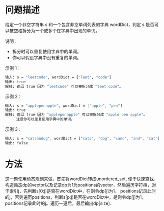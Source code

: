 # 问题描述

给定一个非空字符串 s 和一个包含非空单词列表的字典 wordDict，判定 s 是否可以被空格拆分为一个或多个在字典中出现的单词。

说明：

- 拆分时可以重复使用字典中的单词。
- 你可以假设字典中没有重复的单词。

示例 1：

```bash
输入: s = "leetcode", wordDict = ["leet", "code"]
输出: true
解释: 返回 true 因为 "leetcode" 可以被拆分成 "leet code"。
```

示例 2：

```bash
输入: s = "applepenapple", wordDict = ["apple", "pen"]
输出: true
解释: 返回 true 因为 "applepenapple" 可以被拆分成 "apple pen apple"。
     注意你可以重复使用字典中的单词。
```

示例 3：

```bash
输入: s = "catsandog", wordDict = ["cats", "dog", "sand", "and", "cat"]
输出: false
```

# 方法

这一题使用动态规划来做，首先将wordDict转成unordered_set, 便于快速查找，构造动态dp的vector以及记录dp为1为positions的vector，然后遍历字符串，对于索引j，先判断s[0:j)是否在wordDict中，在则令dp[j]为1， positions记录此时的j，否则遍历positions，判断s[p:j)是否在wordDict中，是则令dp[j]为1，positions记录此时的j。遍历一遍后，最后输出dp[size].
